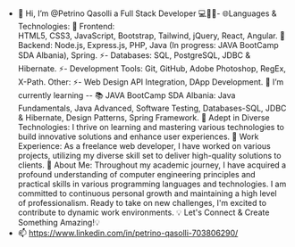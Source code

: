   - 👋 Hi, I’m @Petrino Qasolli a Full Stack Developer 💻👨‍💻- 🌐Languages & Technologies: 💞️ Frontend:               
    HTML5,
    CSS3,
    JavaScript,
    Bootstrap,
    Tailwind,
    jQuery,
    React,
    Angular. 💞️ Backend: 
    Node.js,
    Express.js,
    PHP,
    Java (In progress: JAVA BootCamp SDA Albania),
    Spring.
⚡- Databases:
    SQL,
    PostgreSQL,
    JDBC & Hibernate.
 ⚡- Development Tools:
    Git,
    GitHub,
    Adobe Photoshop,
    RegEx,
    X-Path.
    Other:
⚡- Web Design
    API Integration,
    DApp Development.
🌱 I’m currently learning -- 📚 JAVA BootCamp SDA Albania:
    Java Fundamentals,
    Java Advanced,
    Software Testing,
    Databases-SQL,
    JDBC & Hibernate,
    Design Patterns,
    Spring Framework.
🚀 Adept in Diverse Technologies: I thrive on learning and mastering various technologies to build innovative solutions and enhance user experiences.
💼 Work Experience:
As a freelance web developer, I have worked on various projects, utilizing my diverse skill set to deliver high-quality solutions to clients. 
🧠 About Me:
Throughout my academic journey, I have acquired a profound understanding of computer engineering principles and practical 
skills in various programming languages and technologies. 
I am committed to continuous personal growth and maintaining a high level of professionalism.
Ready to take on new challenges, I'm excited to contribute to dynamic work environments.
💡 Let's Connect & Create Something Amazing!💡
- 📫 https://www.linkedin.com/in/petrino-qasolli-703806290/


<!---
PetrinoTino/PetrinoTino is a ✨ special ✨ repository because its `README.md` (this file) appears on your GitHub profile.
You can click the Preview link to take a look at your changes.
--->

